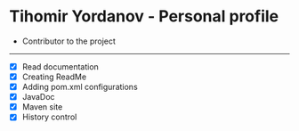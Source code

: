 # Tihomir Yordanov - Personal profile

- Contributor to the project

***

- [x] Read documentation
- [x] Creating ReadMe
- [x] Adding pom.xml configurations
- [x] JavaDoc
- [x] Maven site
- [x] History control